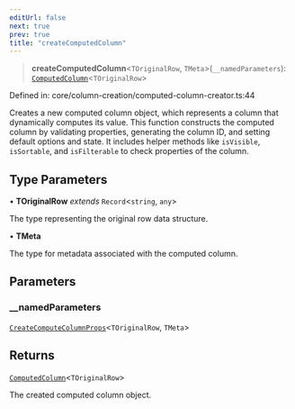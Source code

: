 ```yaml
---
editUrl: false
next: true
prev: true
title: "createComputedColumn"
---
```


> **createComputedColumn**\<`TOriginalRow`, `TMeta`\>(`__namedParameters`): [`ComputedColumn`](/api/interfaces/computedcolumn/)\<`TOriginalRow`\>

Defined in: core/column-creation/computed-column-creator.ts:44

Creates a new computed column object, which represents a column that dynamically computes its value.
This function constructs the computed column by validating properties, generating the column ID,
and setting default options and state. It includes helper methods like `isVisible`, `isSortable`,
and `isFilterable` to check properties of the column.

## Type Parameters

• **TOriginalRow** *extends* `Record`\<`string`, `any`\>

The type representing the original row data structure.

• **TMeta**

The type for metadata associated with the computed column.

## Parameters

### \_\_namedParameters

[`CreateComputeColumnProps`](/api/type-aliases/createcomputecolumnprops/)\<`TOriginalRow`, `TMeta`\>

## Returns

[`ComputedColumn`](/api/interfaces/computedcolumn/)\<`TOriginalRow`\>

The created computed column object.

